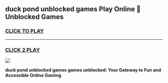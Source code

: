 
## duck pond unblocked games Play Online 👋 Unblocked Games
<h3>
<a href="https://premium.freeplayer.one?title=duck_pond_unblocked_games&ref=19F">CLICK TO PLAY</a></h3>
<hr>

<h3>
<a href="https://premium.freeplayer.one?title=duck_pond_unblocked_games&ref=19F">CLICK 2 PLAY</a>
  
</h3>

<a href="https://premium.freeplayer.one?title=duck_pond_unblocked_games&ref=19F"><img src="https://clearcache.store/games.png"></a>


**duck pond unblocked games games unblocked: Your Gateway to Fun and Accessible Online Gaming**
